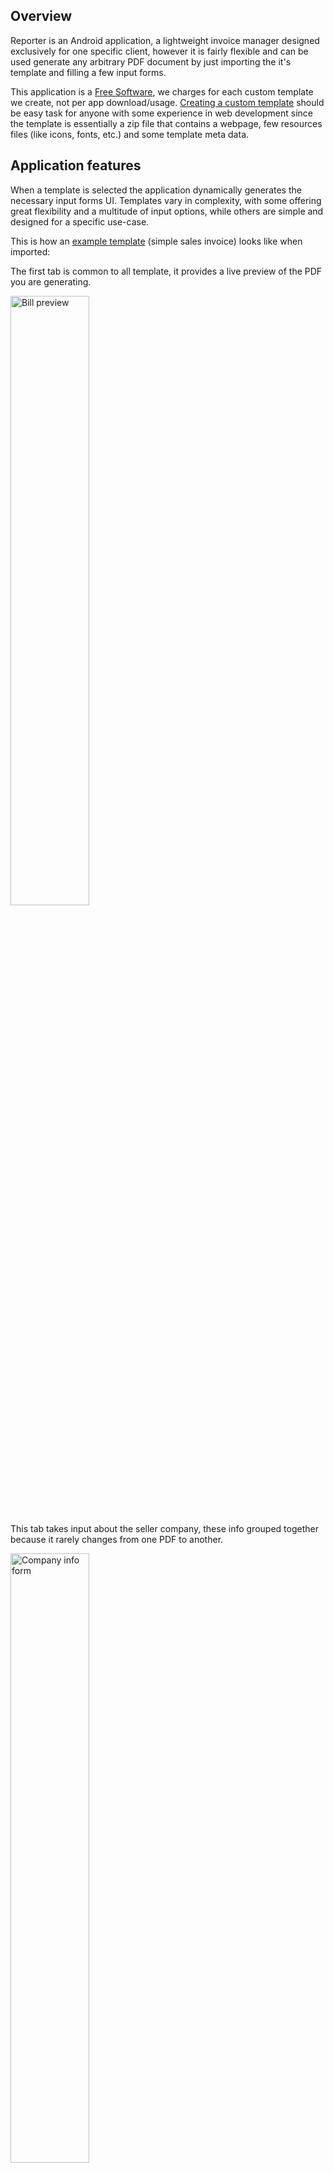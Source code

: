 ## Overview

Reporter is an Android application, a lightweight invoice manager designed exclusively for one specific client, however it is fairly flexible and can be used generate any arbitrary PDF document by just importing the it's template and filling a few input forms.

This application is a [Free Software](https://www.gnu.org/philosophy/free-sw.html), we charges for each custom template we create, not per app download/usage. [Creating a custom template](#creating-a-custom-template) should be easy task for anyone with some experience in web development since the template is essentially a zip file that contains a webpage, few resources files (like icons, fonts, etc.) and some template meta data.

## Application features

When a template is selected the application dynamically generates the necessary input forms UI. Templates vary in complexity, with some offering great flexibility and a multitude of input options, while others are simple and designed for a specific use-case.

This is how an [example template](https://drive.google.com/drive/folders/17v9MWlNCxS1AUNLK7ZxZLpSMLmRxgOyy?usp=drive_link) (simple sales invoice) looks like when imported:

The first tab is common to all template, it provides a live preview of the PDF you are generating.

<img src="docs/Bill_preview.jpg" alt="Bill preview" width="50%" height="auto" />

This tab takes input about the seller company, these info grouped together because it rarely changes from one PDF to another.

<img src="docs/Company_info_form.jpg" alt="Company info form" width="50%" height="auto" />

This form contains important information that are likely to change for every bill, like the "bill number", and "billing date", etc.

<img src="docs/Bill_info_form.jpg" alt="Bill info form" width="50%" height="auto" />

This is the main input of the invoice, the list of products to be included in the bill.

<img src="docs/Goods_list.jpg" alt="Goods list" width="50%" height="auto" />

This template have some basic layout settings that can be used to further customise the appearance of the generated PDF.

<img src="docs/Bill_layout_settings.jpg" alt="Bill layout settings" width="50%" height="auto" />

The app itself has a simple settings page where you can change the Look and feel of the whole app.

<img src="docs/App_settings.jpg" alt="App settings" width="50%" height="auto" />

## Implementation details

The whole app is written in Kotlin using [Jetpack Compose](https://developer.android.com/jetpack/compose) with the modern [Material 3 design](https://m3.material.io/).

Since this project is simple, I wanted to make it standalone and easy to build/fork, so instead of using some private utilities libraries I just copied the needed classes altogether to this repo.

## Building the application

To build the app, first create a [firebase](https://firebase.google.com/) project and download your `google-services.json` file and copy it to the root dir of the project, after that you can use Gradle wrapper: `gradlew` to build the project or just import it to an IDE like Android studio.

## Creating a custom template

This

## License

This project is licensed under the [GNU General Public License, Version 3](https://www.gnu.org/licenses/gpl-3.0.en.html) - see the [LICENSE](LICENSE.txt) file for details.

The GNU GPL v3 is a strong copyleft license that ensures anyone who receives a copy of your software also gets the source code and the same rights to use, modify, and distribute the software.

### Permissions

- You are free to use, modify, and distribute this software.
- You can distribute your own modified versions, but they must also be licensed under the GNU GPL v3.
- This license ensures that users have the same rights you received when using this software.

### Limitations

- You must make any modifications to the source code available under the same GNU GPL v3 license.
- If you distribute this software, you must provide the source code to recipients.
- This license is intended to protect users' freedom, so any restrictions on these freedoms are not allowed.

*For a full understanding of your rights and responsibilities, please refer to the [official license](https://www.gnu.org/licenses/gpl-3.0.en.html).*

## Contact Us

If you have any questions or inquiries about this project, please don't hesitate to contact the main developer at [youcef-debbah@hotmail.com](mailto:youcef-debbah@hotmail.com).